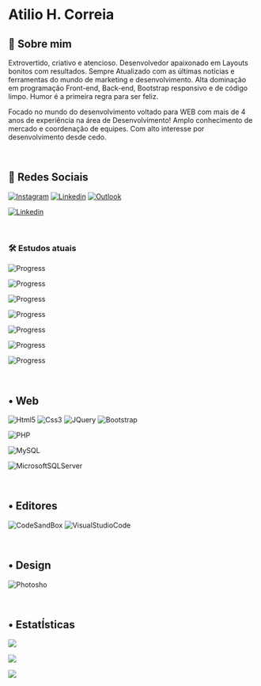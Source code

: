 
# Atilio H. Correia

## 🚀 Sobre mim
Extrovertido, criativo e atencioso. Desenvolvedor apaixonado em Layouts bonitos com resultados. Sempre Atualizado com as últimas notícias e ferramentas do mundo de marketing e desenvolvimento. Alta dominação em programação Front-end, Back-end, Bootstrap responsivo e de código limpo. Humor é a primeira regra para ser feliz.

Focado no mundo do desenvolvimento voltado para WEB com mais de 4 anos de experiência na área de Desenvolvimento! Amplo conhecimento de mercado e coordenação de equipes. Com alto interesse por desenvolvimento desde cedo.

<br/>

## 🔗 Redes Sociais
​[![​Instagram​](https://img.shields.io/badge/Instagram-E4405F?style=for-the-badge&logo=instagram&logoColor=white&link=https://instagram.com/atilioh)](https://instagram.com/atilioh) ​[![​Linkedin​](https://img.shields.io/badge/LinkedIn-0077B5?style=for-the-badge&logo=linkedin&logoColor=white&link=https://www.linkedin.com/in/atilio-henrique-correia-617495162/)](https://www.linkedin.com/in/atilio-henrique-correia-617495162/) ​[![Outlook](https://img.shields.io/badge/Microsoft_Outlook-0078D4?style=for-the-badge&logo=microsoft-outlook&logoColor=white&link=https://www.linkedin.com/in/atilio-henrique-correia-617495162/)](https://www.linkedin.com/in/atilio-henrique-correia-617495162/)

[![Linkedin](https://linkedin-github.herokuapp.com/api/render/Atilio%20Henrique%20Correia/Desenvolvedor%20/Full%20Stack/Ensino%20Médio%20Completo/dark/https%3A%2F%2Favatars.githubusercontent.com%2Fu%2F43754365%3Fv%3D4)](https://www.linkedin.com/in/atilio-henrique-correia-617495162/)

<br/>

### 🛠 Estudos atuais

![Progress](https://progress-bar.dev/90/?title=Html)

![Progress](https://progress-bar.dev/90/?title=CSS)

![Progress](https://progress-bar.dev/80/?title=Jquery)

![Progress](https://progress-bar.dev/75/?title=PHP)

![Progress](https://progress-bar.dev/75/?title=MySql)

![Progress](https://progress-bar.dev/60/?title=JavaScript)

![Progress](https://progress-bar.dev/35/?title=CSharp)

<br/>

 ## • Web
 
![Html5](https://img.shields.io/badge/HTML5-E34F26?style=for-the-badge&logo=html5&logoColor=white) ​![​Css3​](https://img.shields.io/badge/CSS3-1572B6?style=for-the-badge&logo=css3&logoColor=white) ​![​JQuery​](https://img.shields.io/badge/jQuery-0769AD?style=for-the-badge&logo=jquery&logoColor=white)  ​![​Bootstrap​](https://img.shields.io/badge/Bootstrap-563D7C?style=for-the-badge&logo=bootstrap&logoColor=white) 

![PHP](https://img.shields.io/badge/php-%23777BB4.svg?style=for-the-badge&logo=php&logoColor=white)

![MySQL](https://img.shields.io/badge/mysql-%2300f.svg?style=for-the-badge&logo=mysql&logoColor=white)

![MicrosoftSQLServer](https://img.shields.io/badge/Microsoft%20SQL%20Sever-CC2927?style=for-the-badge&logo=microsoft%20sql%20server&logoColor=white)

<br/>

## • Editores

​![​CodeSandBox​](https://img.shields.io/badge/Codesandbox-000000?style=for-the-badge&logo=CodeSandbox&logoColor=white) ​![​Visual​Studio​Code​](https://img.shields.io/badge/Visual_Studio_Code-0078D4?style=for-the-badge&logo=visual%20studio%20code&logoColor=white)

<br/>

## • Design

​![​Photosho​](https://img.shields.io/badge/adobe%20photoshop-%2331A8FF.svg?style=for-the-badge&logo=adobe%20photoshop&logoColor=white)

<br/>

 ## • EstatÍsticas 
  
​![​​](https://github-readme-stats.vercel.app/api/top-langs/?username=atilio1505)

​![​​](https://github-profile-summary-cards.vercel.app/api/cards/profile-details?username=atilio1505&theme=vue)

​![​​](https://github-profile-trophy.vercel.app/?username=atilio1505)
